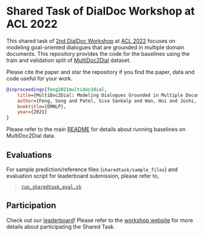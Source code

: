 # Shared Task of DialDoc Workshop at ACL 2022

This shared task of [2nd DialDoc Workshop](https://doc2dial.github.io/workshop2022/) at [ACL 2022](https://www.2022.aclweb.org) focuses on modeling goal-oriented dialogues that are grounded in multiple domain documents. This repository provides the code for the baselines using the train and validation split of [MultiDoc2Dial](http://doc2dial.github.io/multidoc2dial/) dataset.

Please cite the paper and star the repository if you find the paper, data and code useful for your work.

```bibtex
@inproceedings{feng2021multidoc2dial,
    title={MultiDoc2Dial: Modeling Dialogues Grounded in Multiple Documents},
    author={Feng, Song and Patel, Siva Sankalp and Wan, Hui and Joshi, Sachindra},
    booktitle={EMNLP},
    year={2021}
}
```

Please refer to the main [README](../README.md) for details about running baselines on MultiDoc2Dial data.


## Evaluations
For sample prediction/reference files (`sharedtask/sample_files`) and evaluation script for leaderboard submission, please refer to,

> [`run_sharedtask_eval.sh`](scripts/run_sharedtask_eval.sh)


## Participation

Check out our [leaderboard](https://eval.ai/web/challenges/challenge-page/1437/overview)! Please refer to the [workshop website](https://doc2dial.github.io/workshop2022/#shared) for more details about participating the Shared Task.
